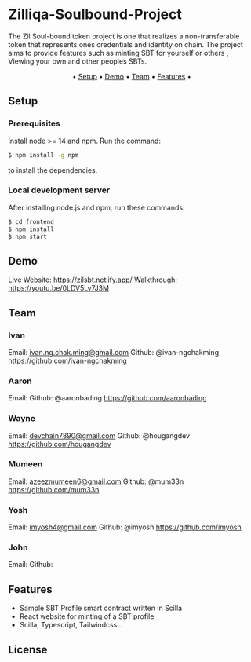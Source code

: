 # Zilliqa-Soulbound-Project
The Zil Soul-bound token project is one that realizes a non-transferable token that represents ones credentials and identity on chain. The project aims to provide features such as minting SBT for yourself or others , Viewing your own and other peoples SBTs.

<p align="center">•
  <a href="#setup">Setup</a> •
  <a href="#demo">Demo</a> •
  <a href="#team">Team</a> •
  <a href="#features">Features</a> •
</p>

## Setup

### Prerequisites
Install node >= 14 and npm. Run the command:

```bash
$ npm install -g npm
```
to install the dependencies.

### Local development server

After installing node.js and npm, run these commands:

```bash
$ cd frontend
$ npm install
$ npm start
```
## Demo
Live Website: https://zilsbt.netlify.app/
Walkthrough: https://youtu.be/0LDV5Lv7J3M
## Team

### Ivan
Email: ivan.ng.chak.ming@gmail.com
Github: @ivan-ngchakming https://github.com/ivan-ngchakming

### Aaron
Email:
Github: @aaronbading https://github.com/aaronbading

### Wayne
Email: devchain7890@gmail.com 
Github: @hougangdev https://github.com/hougangdev

### Mumeen
Email: azeezmumeen6@gmail.com
Github: @mum33n https://github.com/mum33n

### Yosh
Email: imyosh4@gmail.com
Github: @imyosh https://github.com/imyosh

### John
Email:
Github:

## Features

- Sample SBT Profile smart contract written in Scilla 
- React website for minting of a SBT profile 
- Scilla, Typescript, Tailwindcss...

## License

